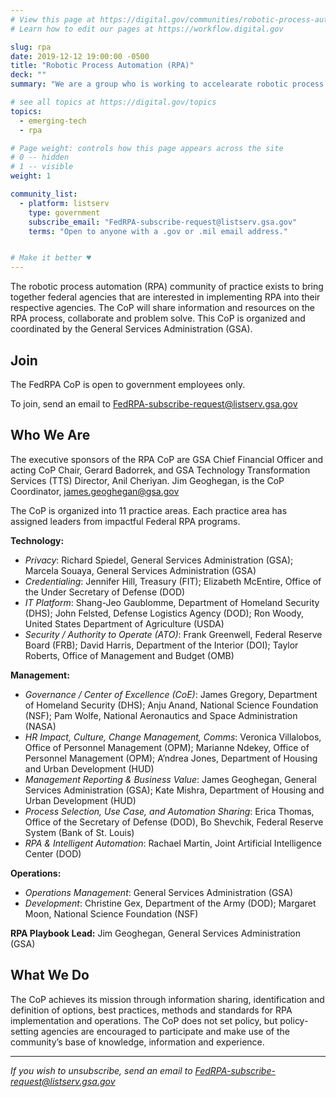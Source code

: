 ```yaml
---
# View this page at https://digital.gov/communities/robotic-process-automation-rpa
# Learn how to edit our pages at https://workflow.digital.gov

slug: rpa
date: 2019-12-12 19:00:00 -0500
title: "Robotic Process Automation (RPA)"
deck: ""
summary: "We are a group who is working to accelearate robotic process automation (RPA) adoption in the federal government."

# see all topics at https://digital.gov/topics
topics:
  - emerging-tech
  - rpa

# Page weight: controls how this page appears across the site
# 0 -- hidden
# 1 -- visible
weight: 1

community_list:
  - platform: listserv
    type: government
    subscribe_email: "FedRPA-subscribe-request@listserv.gsa.gov"
    terms: "Open to anyone with a .gov or .mil email address."


# Make it better ♥
---
```


The robotic process automation (RPA) community of practice exists to bring together federal agencies that are interested in implementing RPA into their respective agencies. The CoP will share information and resources on the RPA process, collaborate and problem solve. This CoP is organized and coordinated by the General Services Administration (GSA).

## Join

The FedRPA CoP is open to government employees only.

To join, send an email to [FedRPA-subscribe-request@listserv.gsa.gov](mailto:FedRPA-subscribe-request@listserv.gsa.gov)

## Who We Are

The executive sponsors of the RPA CoP are GSA Chief Financial Officer and acting CoP Chair, Gerard Badorrek, and GSA Technology Transformation Services (TTS) Director, Anil Cheriyan. Jim Geoghegan, is the CoP Coordinator, [james.geoghegan@gsa.gov](mailto:james.geoghegan@gsa.gov)

The CoP is organized into 11 practice areas.  Each practice area has assigned leaders from impactful Federal RPA programs.

**Technology:**

* _Privacy_: Richard Spiedel, General Services Administration (GSA); Marcela Souaya, General Services Administration (GSA)
* _Credentialing_: Jennifer Hill, Treasury (FIT); Elizabeth McEntire, Office of the Under Secretary of Defense (DOD)
* _IT Platform_: Shang-Jeo Gaublomme, Department of Homeland Security (DHS); John Felsted, Defense Logistics Agency (DOD); Ron Woody, United States Department of Agriculture (USDA)
* _Security / Authority to Operate (ATO)_: Frank Greenwell, Federal Reserve Board (FRB); David Harris, Department of the Interior (DOI); Taylor Roberts, Office of Management and Budget (OMB)

**Management:**

* _Governance / Center of Excellence (CoE)_: James Gregory, Department of Homeland Security (DHS); Anju Anand, National Science Foundation (NSF); Pam Wolfe, National Aeronautics and Space Administration (NASA)
* _HR Impact, Culture, Change Management, Comms_: Veronica Villalobos, Office of Personnel Management (OPM); Marianne Ndekey, Office of Personnel Management (OPM); A’ndrea Jones, Department of Housing and Urban Development (HUD)
* _Management Reporting & Business Value_: James Geoghegan, General Services Administration (GSA); Kate Mishra, Department of Housing and Urban Development (HUD)
* _Process Selection, Use Case, and Automation Sharing_: Erica Thomas, Office of the Secretary of Defense (DOD), Bo Shevchik, Federal Reserve System (Bank of St. Louis)
* _RPA & Intelligent Automation_: Rachael Martin, Joint Artificial Intelligence Center (DOD)

**Operations:**

* _Operations Management_: General Services Administration (GSA)
* _Development_: Christine Gex, Department of the Army (DOD); Margaret Moon, National Science Foundation (NSF)

**RPA Playbook Lead:** Jim Geoghegan, General Services Administration (GSA)

## What We Do

The CoP achieves its mission through information sharing, identification and definition of options, best practices, methods and standards for RPA implementation and operations. The CoP does not set policy, but policy-setting agencies are encouraged to participate and make use of the community’s base of knowledge, information and experience.

---

_If you wish to unsubscribe, send an email to [FedRPA-subscribe-request@listserv.gsa.gov](mailto:FedRPA-subscribe-request@listserv.gsa.gov)_
